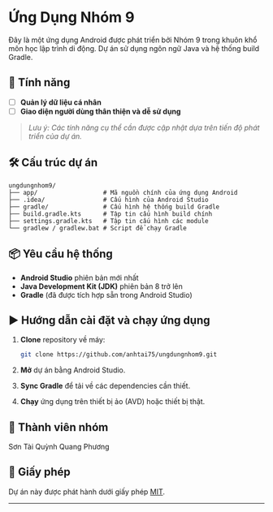 
# Ứng Dụng Nhóm 9

Đây là một ứng dụng Android được phát triển bởi Nhóm 9 trong khuôn khổ môn học lập trình di động. Dự án sử dụng ngôn ngữ Java và hệ thống build Gradle.

## 🚀 Tính năng

- [ ] **Quản lý dữ liệu cá nhân**
- [ ] **Giao diện người dùng thân thiện và dễ sử dụng**

> *Lưu ý: Các tính năng cụ thể cần được cập nhật dựa trên tiến độ phát triển của dự án.*

## 🛠️ Cấu trúc dự án

```
ungdungnhom9/
├── app/                  # Mã nguồn chính của ứng dụng Android
├── .idea/                # Cấu hình của Android Studio
├── gradle/               # Cấu hình hệ thống build Gradle
├── build.gradle.kts      # Tập tin cấu hình build chính
├── settings.gradle.kts   # Tập tin cấu hình các module
└── gradlew / gradlew.bat # Script để chạy Gradle
```

## 📦 Yêu cầu hệ thống

- **Android Studio** phiên bản mới nhất
- **Java Development Kit (JDK)** phiên bản 8 trở lên
- **Gradle** (đã được tích hợp sẵn trong Android Studio)

## ▶️ Hướng dẫn cài đặt và chạy ứng dụng

1. **Clone** repository về máy:

   ```bash
   git clone https://github.com/anhtai75/ungdungnhom9.git
   ```

2. **Mở** dự án bằng Android Studio.

3. **Sync Gradle** để tải về các dependencies cần thiết.

4. **Chạy** ứng dụng trên thiết bị ảo (AVD) hoặc thiết bị thật.

## 👥 Thành viên nhóm

Sơn
Tài
Quỳnh
Quang
Phương

## 📄 Giấy phép
Dự án này được phát hành dưới giấy phép [MIT](LICENSE).

---

